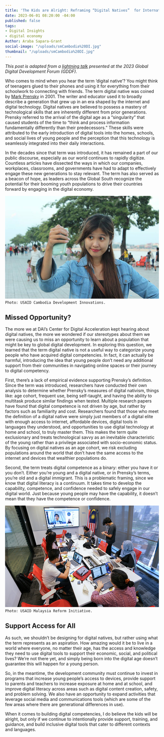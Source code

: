 ```yaml
---
title: 'The Kids are Alright: Reframing “Digital Natives”  for International Development'
date: 2023-06-01 08:20:00 -04:00
published: false
tags:
- Digital Insights
- digital economy
Author: Araba Sapara-Grant
social-image: "/uploads/smCambodia%20DI.jpg"
thumbnail: "/uploads/smCambodia%20DI.jpg"
---
```


*This post is adapted from a [lightning talk](https://www.digitaldevforum.com/agenda/the-kids-are-alright-reframing-digital-natives-for-international-development) presented at the 2023 Global Digital Development Forum (GDDF).* 

Who comes to mind when you hear the term ‘digital native’? You might think of teenagers glued to their phones and using it for everything from their schoolwork to connecting with friends. 
The term digital native was coined by [Mark Prensky](https://en.wikipedia.org/wiki/Marc_Prensky) in 2001. The writer and educator used it to broadly describe a generation that grew up in an era shaped by the internet and digital technology. Digital natives are believed to possess a mastery of technological skills that are inherently different from prior generations. Prensky referred to the arrival of the digital age as a “singularity” that caused students of the time to “think and process information fundamentally differently than their predecessors.” These skills were attributed to the early introduction of digital tools into the homes, schools, and social lives of young people and the perception that this technology is seamlessly integrated into their daily interactions.

In the decades since that term was introduced, it has remained a part of our public discourse, especially as our world continues to rapidly digitize. Countless articles have dissected the ways in which our companies, workplaces, classrooms, and governments have had to adapt to effectively engage these new generations to stay relevant. The term has also served as a beacon of hope, as leaders across the Global South recognize the potential for their booming youth populations to drive their countries forward by engaging in the digital economy. 

![Cambodia DI.jpg](/uploads/Cambodia%20DI.jpg)`Photo: USAID Cambodia Development Innovations.`

## Missed Opportunity?

The more we at DAI’s Center for Digital Acceleration kept hearing about digital natives, the more we wondered if our stereotypes about them we were causing us to miss an opportunity to learn about a population that might be key to global digital development. In exploring this question, we learned that the term digital native is not a useful way to categorize young people who have acquired digital competencies. In fact, it can actually be harmful, introducing the idea that young people don’t need any additional support from their communities in navigating online spaces or their journey to digital competency. 

First, there’s a lack of empirical evidence supporting Prensky’s definition. Since the term was introduced, researchers have conducted their own analysis to determine whether Prensky’s measures of digital nativism, things like: age cohort, frequent use, being self-taught, and having the ability to multitask produce similar findings when tested. Multiple research papers have found that digital competence is not driven by age, but rather by factors such as familiarity and cost. Researchers found that those who meet the definition of a digital native were simply just members of a digital elite with enough access to internet, affordable devices, digital tools in languages they understood, and opportunities to use digital technology at home and school, to truly master them. This makes the term quite exclusionary and treats technological savvy as an inevitable characteristic of the young rather than a privilege associated with socio-economic status. By focusing on digital natives as an age cohort, we risk excluding populations around the world that don’t have the same access to the internet and devices that wealthier populations do. 

Second, the term treats digital competence as a binary: either you have it or you don’t. Either you’re young and a digital native, or in Prensky’s terms, you’re old and a digital immigrant. This is a problematic framing, since we know that digital literacy is a continuum. It takes time to develop the capability, competence, and confidence needed to safely engage in our digital world. Just because young people may have the capability, it doesn’t mean that they have the competence or confidence. 

![Parlimen Digital (1079).jpg](/uploads/Parlimen%20Digital%20(1079).jpg)`Photo: USAID Malaysia Reform Initiative.`

## Support Access for All

As such, we shouldn’t be designing for digital natives, but rather using what the term represents as an aspiration. How amazing would it be to live in a world where everyone, no matter their age, has the access and knowledge they need to use digital tools to support their economic, social, and political lives? We’re not there yet, and simply being born into the digital age doesn’t guarantee this will happen for a young person. 

So, in the meantime, the development community must continue to invest in programs that increase young people’s access to devices, provide support to parents and teachers to increase exposure at home and at school, and improve digital literacy across areas such as digital content creation, safety, and problem solving. We also have an opportunity to expand activities that leverage social media and communications tools (which are some of the few areas where there are generational differences in use). 

When it comes to building digital competencies, I do believe the kids will be alright, but only if we continue to intentionally provide support, training, and guidance, and build inclusive digital tools that cater to different contexts and languages. 